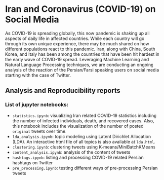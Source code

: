 # Iran and Coronavirus (COVID-19) on Social Media 

As COVID-19 is spreading globally, this now pandemic is shaking up all aspects of daily life in affected countries. While each country will go through its own unique experience, there may be much shared on how different populations react to this pandemic. Iran, along with China, South Korea, and Italy has been among the countries that have been hit hardest in the early wave of COVID-19 spread. Leveraging Machine Learning and Natural Language Processing techniques, we are conducting an ongoing analysis of the reaction of the Persian/Farsi speaking users on social media starting with the case of Twitter.

## Analysis and Reproducibility reports
### List of jupyter notebooks:
* `statistics.ipynb`: visualizing Iran related COVID-19 statistics including the number of infected individuals, death, and recovered cases. Also, this notebook includes the visualization of the number of posted `original` tweets over time.
* `lda_analysis.ipynb`: topic modeling using Latent Dirichlet Allocation (LDA). An interactive html file of all topics is also available at `lda.html`.
* `clustering.ipynb`: clustering tweets using K-means/MiniBatchKMeans
* `content_analysis.ipynb`: analysis of the content of tweets
* `hashtags.ipynb`: listing and processing COVID-19 related Persian hashtags on Twitter
* `pre_processing.ipynb`: testing different ways of pre-processing Persian tweets
